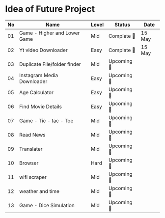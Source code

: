 # Idea of Future Project 


| No | Name | Level | Status | Date | 
| ---- | ---- | ----- | ---- | ------- | 
| 01 | Game - Higher and Lower Game | Mid | Complate 💚 | 15 May |
| 02 | Yt video Downloader | Easy | Complate 💚 | 15 May |
| 03 | Duplicate File/folder finder | Mid | Upcoming 🔴 | |
| 04 | Instagram Media Downloader | Easy | Upcoming 🔴 | |
| 05 | Age Calculator | Easy | Upcoming 🔴 | | 
| 06 | Find Movie Details | Easy | Upcoming 🔴 | |
| 07 | Game - Tic - tac - Toe | Mid | Upcoming 🔴 | |
| 08 | Read News | Mid | Upcoming 🔴 | |
| 09 | Translater | Mid | Upcoming 🔴 | |
| 10 | Browser | Hard | Upcoming 🔴 | |
| 11 | wifi scraper | Mid | Upcoming 🔴 | |
| 12 | weather and time | Mid | Upcoming 🔴 | |
| 13 | Game - Dice Simulation | Mid | Upcoming 🔴 | |
